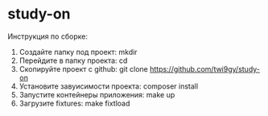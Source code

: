 # study-on
Инструкция по сборке:

1. Создайте папку под проект: mkdir <project>
2. Перейдите в папку проекта: cd <project>
3. Скопируйте проект с github: git clone https://github.com/twi9gy/study-on
4. Установите завуисимости проекта: composer install
5. Запустите контейнеры приложения: make up
6. Загрузите fixtures: make fixtload
